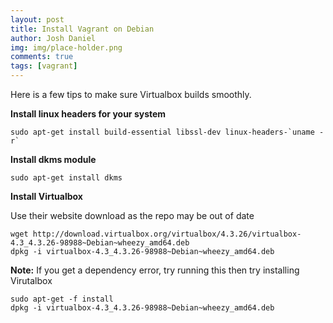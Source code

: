```yaml
---
layout: post
title: Install Vagrant on Debian
author: Josh Daniel
img: img/place-holder.png
comments: true
tags: [vagrant]
---
```


Here is a few tips to make sure Virtualbox builds smoothly.

**Install linux headers for your system**

```
sudo apt-get install build-essential libssl-dev linux-headers-`uname -r`
```

**Install dkms module**

```
sudo apt-get install dkms
```

**Install Virtualbox**

Use their website download as the repo may be out of date

```
wget http://download.virtualbox.org/virtualbox/4.3.26/virtualbox-4.3_4.3.26-98988~Debian~wheezy_amd64.deb
dpkg -i virtualbox-4.3_4.3.26-98988~Debian~wheezy_amd64.deb
```

**Note:** If you get a dependency error, try running this then try installing
Virutalbox

```
sudo apt-get -f install
dpkg -i virtualbox-4.3_4.3.26-98988~Debian~wheezy_amd64.deb
```


